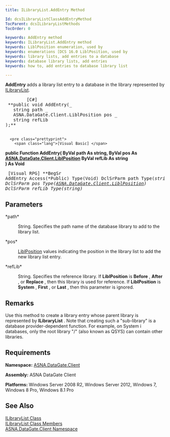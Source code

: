 ```yaml
---
title: ILibraryList.AddEntry Method

Id: dcsILibraryListClassAddEntryMethod
TocParent: dcsILibraryListMethods
TocOrder: 0

keywords: AddEntry method
keywords: ILibraryList.AddEntry method
keywords: LiblPosition enumeration, used by
keywords: enumerations [DCS 16.0 LiblPosition, used by
keywords: library lists, add entries to a database
keywords: database library lists, add entries
keywords: how to, add entries to database library list

---
```


**AddEntry** adds a library list entry to a database in the library represented by [ILibraryList](ilibrary-list-class.html).
<pre class="prettyprint">
        <span class="lang">[C#]</span>
 **public void AddEntry(_
   string path _
   ASNA.DataGate.Client.LiblPosition pos _
   string refLib<br />);** 
      </pre>
      <pre class="prettyprint">
        <span class="lang">[Visual Basic] </span>
 **public Function AddEntry(
   ByVal path As string,
   ByVal pos As [ASNA.DataGate.Client.LiblPosition](libl-position-enumeration.html) 
   ByVal refLib As string<br />) As Void** 
      </pre>
      <pre class="prettyprint">
        <span class="lang">[Visual RPG]</span>
 **BegSr AddEntry Access(*Public) Type(Void)
   DclSrParm path Type(*string) 
   DclSrParm pos Type([ASNA.DataGate.Client.LiblPosition](libl-position-enumeration.html))
   DclSrParm refLib Type(*string)** 
      </pre>

## Parameters

<dl>
        <dt>
 *path* 
        </dt>
        <dd>

String. Specifies the path name of the database library to add to the library list.
</dd>
        <dt>
 *pos* 
        </dt>
        <dd>

[LiblPosition](libl-position-enumeration.html) values indicating the position in the library list to add the new library list entry.
</dd>
        <dt>
 *refLib* 
        </dt>
        <dd>

String. Specifies the reference library. If **LiblPosition** is **Before** , **After** , or **Replace** , then this library is used for reference. If **LiblPosition** is **System** , **First** , or **Last** , then this parameter is ignored. 
</dd>
</dl>

## Remarks

Use this method to create a library entry whose parent library is represented by **ILibraryList** . Note that creating such a "sub-library" is a database provider-dependent function. For example, on System i databases, only the root library "/" (also known as QSYS) can contain other libraries. 
## Requirements

<span> **Namespace:** [ASNA.DataGate.Client](datagate-client-namespace.html) </span> 

<span> **Assembly:** ASNA DataGate Client</span> 

<span> **Platforms:** Windows Server 2008 R2, Windows Server 2012, Windows 7, Windows 8 Pro, Windows 8.1 Pro</span>
## See Also


[ILibraryList Class](ilibrary-list-class.html)
      <br />
[ILibraryList Class Members](ilibrary-list-members.html)
      <br />
[ASNA.DataGate.Client Namespace](datagate-client-namespace.html)

